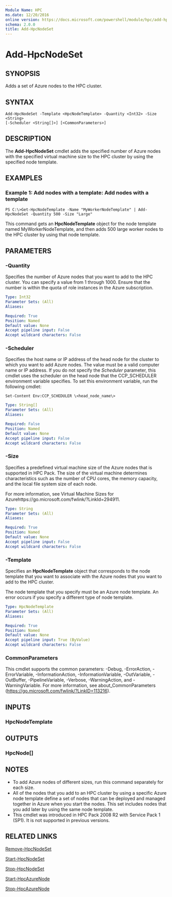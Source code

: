 ```yaml
---
Module Name: HPC
ms.date: 12/20/2016
online version: https://docs.microsoft.com/powershell/module/hpc/add-hpcnodeset?view=windowsserver2012r2-ps&wt.mc_id=ps-gethelp
schema: 2.0.0
title: Add-HpcNodeSet
---
```


# Add-HpcNodeSet

## SYNOPSIS
Adds a set of Azure nodes to the HPC cluster.

## SYNTAX

```
Add-HpcNodeSet -Template <HpcNodeTemplate> -Quantity <Int32> -Size <String>
[-Scheduler <String[]>] [<CommonParameters>]
```

## DESCRIPTION
The **Add-HpcNodeSet** cmdlet adds the specified number of Azure nodes with the specified virtual machine size to the HPC cluster by using the specified node template.

## EXAMPLES

### Example 1: Add nodes with a template: Add nodes with a template
```
PS C:\>Get-HpcNodeTemplate -Name "MyWorkerNodeTemplate" | Add-HpcNodeSet -Quantity 500 -Size "Large"
```

This command gets an **HpcNodeTemplate** object for the node template named MyWorkerNodeTemplate, and then adds 500 large worker nodes to the HPC cluster by using that node template.

## PARAMETERS

### -Quantity
Specifies the number of Azure nodes that you want to add to the HPC cluster.
You can specify a value from 1 through 1000.
Ensure that the number is within the quota of role instances in the Azure subscription.

```yaml
Type: Int32
Parameter Sets: (All)
Aliases:

Required: True
Position: Named
Default value: None
Accept pipeline input: False
Accept wildcard characters: False
```

### -Scheduler
Specifies the host name or IP address of the head node for the cluster to which you want to add Azure nodes.
The value must be a valid computer name or IP address.
If you do not specify the *Scheduler* parameter, this cmdlet uses the scheduler on the head node that the CCP_SCHEDULER environment variable specifies.
To set this environment variable, run the following cmdlet:

`Set-Content Env:CCP_SCHEDULER \<head_node_name\>`

```yaml
Type: String[]
Parameter Sets: (All)
Aliases:

Required: False
Position: Named
Default value: None
Accept pipeline input: False
Accept wildcard characters: False
```

### -Size
Specifies a predefined virtual machine size of the Azure nodes that is supported in HPC Pack.
The size of the virtual machine determines characteristics such as the number of CPU cores, the memory capacity, and the local file system size of each node.

For more information, see Virtual Machine Sizes for Azurehttps://go.microsoft.com/fwlink/?LinkId=294911.

```yaml
Type: String
Parameter Sets: (All)
Aliases:

Required: True
Position: Named
Default value: None
Accept pipeline input: False
Accept wildcard characters: False
```

### -Template
Specifies an **HpcNodeTemplate** object that corresponds to the node template that you want to associate with the Azure nodes that you want to add to the HPC cluster.

The node template that you specify must be an Azure node template.
An error occurs if you specify a different type of node template.

```yaml
Type: HpcNodeTemplate
Parameter Sets: (All)
Aliases:

Required: True
Position: Named
Default value: None
Accept pipeline input: True (ByValue)
Accept wildcard characters: False
```

### CommonParameters
This cmdlet supports the common parameters: -Debug, -ErrorAction, -ErrorVariable, -InformationAction, -InformationVariable, -OutVariable, -OutBuffer, -PipelineVariable, -Verbose, -WarningAction, and -WarningVariable. For more information, see about_CommonParameters (https://go.microsoft.com/fwlink/?LinkID=113216).

## INPUTS

### HpcNodeTemplate

## OUTPUTS

### HpcNode[]

## NOTES
* To add Azure nodes of different sizes, run this command separately for each size.
* All of the nodes that you add to an HPC cluster by using a specific Azure node template define a set of nodes that can be deployed and managed together in Azure when you start the nodes. This set includes nodes that you add later by using the same node template.
* This cmdlet was introduced in HPC Pack 2008 R2 with Service Pack 1 (SP1). It is not supported in previous versions.

## RELATED LINKS

[Remove-HpcNodeSet](./Remove-HpcNodeSet.md)

[Start-HpcNodeSet](./Start-HpcNodeSet.md)

[Stop-HpcNodeSet](./Stop-HpcNodeSet.md)

[Start-HpcAzureNode](./Start-HpcAzureNode.md)

[Stop-HpcAzureNode](./Stop-HpcAzureNode.md)
